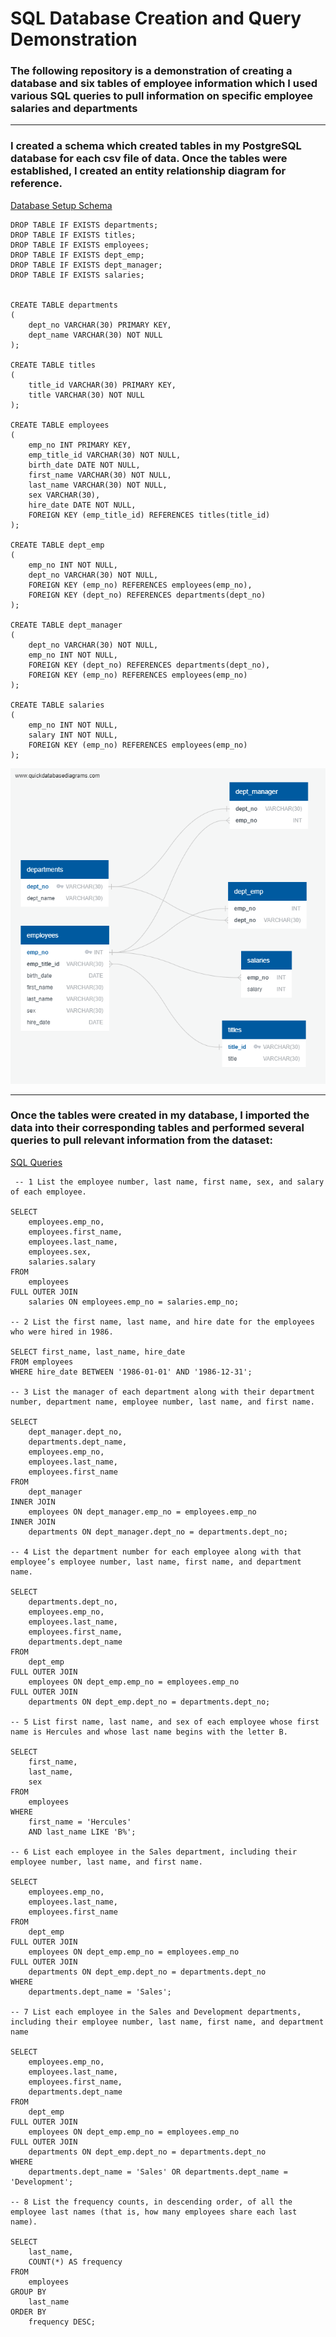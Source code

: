 # SQL Database Creation and Query Demonstration

### The following repository is a demonstration of creating a database and six tables of employee information which I used various SQL queries to pull information on specific employee salaries and departments
---
### I created a schema which created tables in my PostgreSQL database for each csv file of data. Once the tables were established, I created an entity relationship diagram for reference.
[Database Setup Schema](employee_db_schema.sql)
```
DROP TABLE IF EXISTS departments;
DROP TABLE IF EXISTS titles;
DROP TABLE IF EXISTS employees;
DROP TABLE IF EXISTS dept_emp;
DROP TABLE IF EXISTS dept_manager;
DROP TABLE IF EXISTS salaries;


CREATE TABLE departments
(
    dept_no VARCHAR(30) PRIMARY KEY,
    dept_name VARCHAR(30) NOT NULL
);

CREATE TABLE titles
(
    title_id VARCHAR(30) PRIMARY KEY,
    title VARCHAR(30) NOT NULL	
);

CREATE TABLE employees
(
    emp_no INT PRIMARY KEY,
    emp_title_id VARCHAR(30) NOT NULL,
    birth_date DATE NOT NULL,
    first_name VARCHAR(30) NOT NULL,
    last_name VARCHAR(30) NOT NULL,
    sex VARCHAR(30),
    hire_date DATE NOT NULL,
    FOREIGN KEY (emp_title_id) REFERENCES titles(title_id)
);

CREATE TABLE dept_emp
(
    emp_no INT NOT NULL,
    dept_no VARCHAR(30) NOT NULL,
    FOREIGN KEY (emp_no) REFERENCES employees(emp_no),
    FOREIGN KEY (dept_no) REFERENCES departments(dept_no)
);

CREATE TABLE dept_manager
(
    dept_no VARCHAR(30) NOT NULL,
    emp_no INT NOT NULL,
    FOREIGN KEY (dept_no) REFERENCES departments(dept_no),
	FOREIGN KEY (emp_no) REFERENCES employees(emp_no)
);

CREATE TABLE salaries
(
    emp_no INT NOT NULL,
    salary INT NOT NULL,
    FOREIGN KEY (emp_no) REFERENCES employees(emp_no)
);
```
![Entity Relationship Diagram](ERD.png)

---
### Once the tables were created in my database, I imported the data into their corresponding tables and performed several queries to pull relevant information from the dataset:
[SQL Queries](employee_db_queries.sql)
```
 -- 1 List the employee number, last name, first name, sex, and salary of each employee.

SELECT 
	employees.emp_no, 
	employees.first_name,
	employees.last_name,
	employees.sex,
	salaries.salary
FROM 
	employees
FULL OUTER JOIN 
	salaries ON employees.emp_no = salaries.emp_no;

-- 2 List the first name, last name, and hire date for the employees who were hired in 1986.

SELECT first_name, last_name, hire_date
FROM employees
WHERE hire_date BETWEEN '1986-01-01' AND '1986-12-31';

-- 3 List the manager of each department along with their department number, department name, employee number, last name, and first name.

SELECT 
    dept_manager.dept_no, 
    departments.dept_name, 
    employees.emp_no, 
    employees.last_name, 
    employees.first_name
FROM 
    dept_manager
INNER JOIN 
    employees ON dept_manager.emp_no = employees.emp_no
INNER JOIN 
    departments ON dept_manager.dept_no = departments.dept_no;

-- 4 List the department number for each employee along with that employee’s employee number, last name, first name, and department name.

SELECT 
    departments.dept_no,  
    employees.emp_no, 
    employees.last_name, 
    employees.first_name,
    departments.dept_name
FROM 
    dept_emp
FULL OUTER JOIN 
    employees ON dept_emp.emp_no = employees.emp_no
FULL OUTER JOIN 
    departments ON dept_emp.dept_no = departments.dept_no;

-- 5 List first name, last name, and sex of each employee whose first name is Hercules and whose last name begins with the letter B.

SELECT 
    first_name, 
    last_name, 
    sex
FROM 
    employees
WHERE 
    first_name = 'Hercules'
    AND last_name LIKE 'B%';

-- 6 List each employee in the Sales department, including their employee number, last name, and first name.

SELECT
    employees.emp_no, 
    employees.last_name, 
    employees.first_name
FROM 
    dept_emp
FULL OUTER JOIN 
    employees ON dept_emp.emp_no = employees.emp_no
FULL OUTER JOIN 
    departments ON dept_emp.dept_no = departments.dept_no
WHERE 
    departments.dept_name = 'Sales';

-- 7 List each employee in the Sales and Development departments, including their employee number, last name, first name, and department name

SELECT
    employees.emp_no, 
    employees.last_name, 
    employees.first_name,
    departments.dept_name
FROM 
    dept_emp
FULL OUTER JOIN 
    employees ON dept_emp.emp_no = employees.emp_no
FULL OUTER JOIN 
    departments ON dept_emp.dept_no = departments.dept_no
WHERE 
	departments.dept_name = 'Sales' OR departments.dept_name = 'Development';

-- 8 List the frequency counts, in descending order, of all the employee last names (that is, how many employees share each last name).

SELECT 
    last_name, 
    COUNT(*) AS frequency
FROM 
    employees
GROUP BY 
    last_name
ORDER BY 
    frequency DESC;
```
